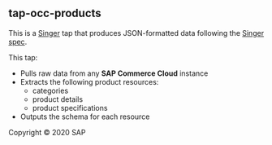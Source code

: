 ## tap-occ-products

This is a [Singer](https://singer.io) tap that produces JSON-formatted data
following the [Singer
spec](https://github.com/singer-io/getting-started/blob/master/SPEC.md).

This tap:

- Pulls raw data from any __SAP Commerce Cloud__ instance
- Extracts the following product resources:
  - categories
  - product details
  - product specifications
- Outputs the schema for each resource

Copyright &copy; 2020 SAP
